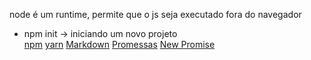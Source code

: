 node é um runtime, permite que o js seja executado fora do navegador

* npm init -> iniciando um novo projeto </br>
[npm](https://docs.npmjs.com/)
[yarn](https://yarnpkg.com/)
[Markdown](https://www.markdownguide.org/getting-started/)
[Promessas](https://www.alura.com.br/artigos/async-await-no-javascript-o-que-e-e-quando-usar)
[New Promise](https://cursos.alura.com.br/course/nodejs-criando-biblioteca/task/97389)

